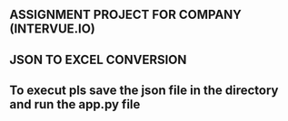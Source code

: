 ## ASSIGNMENT PROJECT FOR COMPANY (INTERVUE.IO)
## JSON TO EXCEL CONVERSION
## To execut pls save the json file in the directory and run the app.py file 

